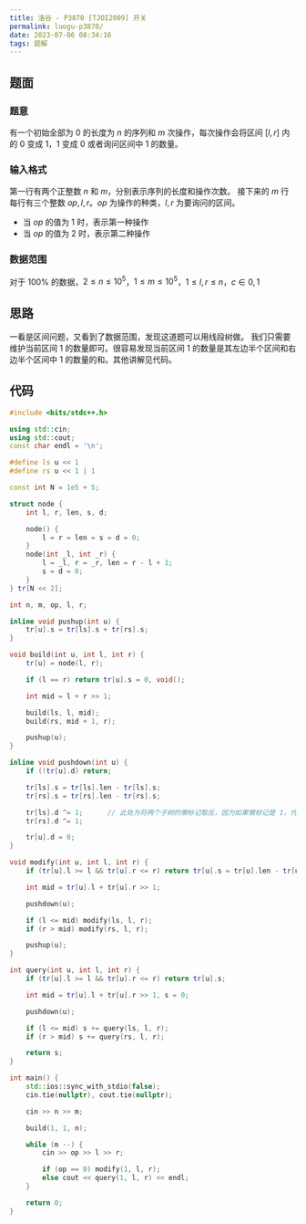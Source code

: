 ```yaml
---
title: 洛谷 - P3870 [TJOI2009] 开关
permalink: luogu-p3870/
date: 2023-07-06 08:34:16
tags: 题解
---
```


## 题面
### 题意
有一个初始全部为 $0$ 的长度为 $n$ 的序列和 $m$ 次操作，每次操作会将区间 $[l, r]$ 内的 $0$ 变成 $1$，$1$ 变成 $0$ 或者询问区间中 $1$ 的数量。

### 输入格式
第一行有两个正整数 $n$ 和 $m$，分别表示序列的长度和操作次数。
接下来的 $m$ 行每行有三个整数 $op, l, r$。$op$ 为操作的种类，$l, r$ 为要询问的区间。

- 当 $op$ 的值为 $1$ 时，表示第一种操作
- 当 $op$ 的值为 $2$ 时，表示第二种操作

### 数据范围
对于 $100\%$ 的数据，$2 \le n \le 10^5$，$1 \le m \le 10^5$，$1 \le l, r \le n$，$c \in {0, 1}$

## 思路
一看是区间问题，又看到了数据范围，发现这道题可以用线段树做。
我们只需要维护当前区间 $1$ 的数量即可。很容易发现当前区间 $1$ 的数量是其左边半个区间和右边半个区间中 $1$ 的数量的和。其他讲解见代码。

## 代码
```cpp
#include <bits/stdc++.h>

using std::cin;
using std::cout;
const char endl = '\n';

#define ls u << 1
#define rs u << 1 | 1

const int N = 1e5 + 5;

struct node {
    int l, r, len, s, d;

    node() {
        l = r = len = s = d = 0;
    }
    node(int _l, int _r) {
        l = _l, r = _r, len = r - l + 1;
        s = d = 0;
    }
} tr[N << 2];

int n, m, op, l, r;

inline void pushup(int u) {
    tr[u].s = tr[ls].s + tr[rs].s;
}

void build(int u, int l, int r) {
    tr[u] = node(l, r);

    if (l == r) return tr[u].s = 0, void();

    int mid = l + r >> 1;

    build(ls, l, mid);
    build(rs, mid + 1, r);

    pushup(u);
}

inline void pushdown(int u) {
    if (!tr[u].d) return;

    tr[ls].s = tr[ls].len - tr[ls].s;
    tr[rs].s = tr[rs].len - tr[rs].s;

    tr[ls].d ^= 1;      // 此处为将两个子树的懒标记取反，因为如果懒标记是 1，代表需要修改序列中的数，那么再修改一次就抵消了
    tr[rs].d ^= 1;

    tr[u].d = 0;
}

void modify(int u, int l, int r) {
    if (tr[u].l >= l && tr[u].r <= r) return tr[u].s = tr[u].len - tr[u].s, tr[u].d ^= 1, void();

    int mid = tr[u].l + tr[u].r >> 1;

    pushdown(u);

    if (l <= mid) modify(ls, l, r);
    if (r > mid) modify(rs, l, r);

    pushup(u);
}

int query(int u, int l, int r) {
    if (tr[u].l >= l && tr[u].r <= r) return tr[u].s;

    int mid = tr[u].l + tr[u].r >> 1, s = 0;

    pushdown(u);

    if (l <= mid) s += query(ls, l, r);
    if (r > mid) s += query(rs, l, r);

    return s;
}

int main() {
    std::ios::sync_with_stdio(false);
    cin.tie(nullptr), cout.tie(nullptr);

    cin >> n >> m;

    build(1, 1, n);

    while (m --) {
        cin >> op >> l >> r;

        if (op == 0) modify(1, l, r);
        else cout << query(1, l, r) << endl;
    }

    return 0;
}
```